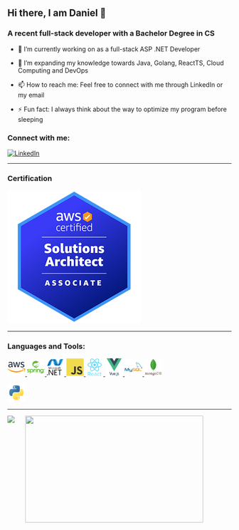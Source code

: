 ## Hi there, I am Daniel 👋

### A recent full-stack developer with a Bachelor Degree in CS


- 🔭 I’m currently working on as a full-stack ASP .NET Developer

- 🌱 I’m expanding my knowledge towards Java, Golang, ReactTS, Cloud Computing and DevOps

- 📫 How to reach me: Feel free to connect with me through LinkedIn or my email

- ⚡ Fun fact: I always think about the way to optimize my program before sleeping


### Connect with me:
[![LinkedIn](https://img.shields.io/badge/-LinkedIn-blue?style=flat-square&logo=linkedin&logoColor=white)](https://www.linkedin.com/in/viet-dung-tran-daniel/)

---
### Certification
[![Certification](img_1.png)](https://www.credly.com/badges/ece86762-4dbd-4e96-9f5d-c374f7dcba7c/public_url)

---

### Languages and Tools:
<p align="left"> 
  
<a href="https://aws.amazon.com" target="_blank" rel="noreferrer"> <img src="https://raw.githubusercontent.com/devicons/devicon/master/icons/amazonwebservices/amazonwebservices-original-wordmark.svg" alt="aws" width="40" height="40"/> </a> 
<a href="https://www.spring.io/" target="_blank" rel="noreferrer"> <img src="https://raw.githubusercontent.com/devicons/devicon/refs/heads/master/icons/spring/spring-original-wordmark.svg" alt="mongodb" width="40" height="40"/> </a>
  <a href="https://dotnet.microsoft.com/" target="_blank" rel="noreferrer"> <img src="https://raw.githubusercontent.com/devicons/devicon/master/icons/dot-net/dot-net-original-wordmark.svg" alt="dotnet" width="40" height="40"/> </a> 
  <a href="https://developer.mozilla.org/en-US/docs/Web/JavaScript" target="_blank" rel="noreferrer"> <img src="https://raw.githubusercontent.com/devicons/devicon/master/icons/javascript/javascript-original.svg" alt="javascript" width="40" height="40"/> </a>
  <a href="https://reactjs.org/" target="_blank" rel="noreferrer"> <img src="https://raw.githubusercontent.com/devicons/devicon/master/icons/react/react-original-wordmark.svg" alt="react" width="40" height="40"/> </a> 
  <a href="https://vuejs.org/" target="_blank" rel="noreferrer"> <img src="https://raw.githubusercontent.com/devicons/devicon/master/icons/vuejs/vuejs-original-wordmark.svg" alt="vuejs" width="40" height="40"/> </a>
    <a href="https://www.mysql.com/" target="_blank" rel="noreferrer"> <img src="https://raw.githubusercontent.com/devicons/devicon/refs/heads/master/icons/mysql/mysql-original-wordmark.svg" alt="mongodb" width="40" height="40"/> </a>
  <a href="https://www.mongodb.com/" target="_blank" rel="noreferrer"> <img src="https://raw.githubusercontent.com/devicons/devicon/master/icons/mongodb/mongodb-original-wordmark.svg" alt="mongodb" width="40" height="40"/> </a> 
 
  <a href="https://www.python.org" target="_blank" rel="noreferrer"> <img src="https://raw.githubusercontent.com/devicons/devicon/master/icons/python/python-original.svg" alt="python" width="40" height="40"/> </a>
</p>

---

<div style="display: flex; justify-content: flex-start; align-items: flex-start; flex-direction: row">
    <div>
        <img style="height: 15rem;" src="https://github-readme-stats.vercel.app/api?username=VietDungTran0412&show_icons=true&theme=radical" />
    </div>
    <div style="margin-left: 1.5rem">
        <img style="height: 15rem; width: 25rem;" src="https://github-readme-stats.vercel.app/api/top-langs/?username=VietDungTran0412&layout=compact&theme=radical" />
    </div>
</div>
